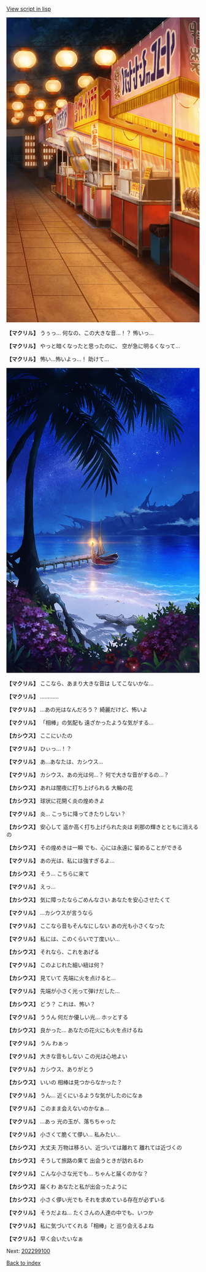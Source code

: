 [View script in lisp](../scripts/202299090.txt)

![SEAsummer_fes_night.png](../images/backgrounds/SEAsummer_fes_night.png)

**【マクリル】**
うぅっ…
何なの、この大きな音…！？
怖いっ…

**【マクリル】**
やっと暗くなったと思ったのに、
空が急に明るくなって…

**【マクリル】**
怖い…怖いよっ…！
助けて…

![sea_palmbeach_night.png](../images/backgrounds/sea_palmbeach_night.png)

**【マクリル】**
ここなら、あまり大きな音は
してこないかな…

**【マクリル】**
…………

**【マクリル】**
…あの光はなんだろう？
綺麗だけど、怖いよ

**【マクリル】**
「相棒」の気配も
遠ざかったような気がする…

**【カシウス】**
ここにいたの

**【マクリル】**
ひぃっ…！？

**【マクリル】**
あ…あなたは、カシウス…

**【マクリル】**
カシウス、あの光は何…？
何で大きな音がするの…？

**【カシウス】**
あれは闇夜に打ち上げられる
大輪の花

**【カシウス】**
球状に花開く炎の煌めきよ

**【マクリル】**
炎…
こっちに降ってきたりしない？

**【カシウス】**
安心して
遥か高く打ち上げられた炎は
刹那の輝きとともに消えるの

**【カシウス】**
その煌めきは一瞬
でも、心には永遠に
留めることができる

**【マクリル】**
あの光は、私には強すぎるよ…

**【カシウス】**
そう…
こちらに来て

**【マクリル】**
えっ…

**【カシウス】**
気に障ったならごめんなさい
あなたを安心させたくて

**【マクリル】**
…カシウスが言うなら

**【マクリル】**
ここなら音もそんなにしない
あの光も小さくなった

**【マクリル】**
私には、このくらいで丁度いい…

**【カシウス】**
それなら、これをあげる

**【マクリル】**
このよじれた細い紐は何？

**【カシウス】**
見ていて
先端に火を点けると…

**【マクリル】**
先端が小さく光って弾けだした…

**【カシウス】**
どう？
これは、怖い？

**【マクリル】**
ううん
何だか優しい光…
ホッとする

**【カシウス】**
良かった…
あなたの花火にも火を点けるね

**【マクリル】**
うん
わぁっ

**【マクリル】**
大きな音もしない
この光は心地よい

**【マクリル】**
カシウス、ありがとう

**【カシウス】**
いいの
相棒は見つからなかった？

**【マクリル】**
うん…
近くにいるような気がしたのになぁ

**【マクリル】**
このまま会えないのかなぁ…

**【マクリル】**
…あっ
光の玉が、落ちちゃった

**【マクリル】**
小さくて脆くて儚い…
私みたい…

**【カシウス】**
大丈夫
万物は移ろい、近づいては離れて
離れては近づくの

**【カシウス】**
そうして旅路の果て
出会うときが訪れるわ

**【マクリル】**
こんな小さな光でも…
ちゃんと届くのかな？

**【カシウス】**
届くわ
あなたと私が出会ったように

**【カシウス】**
小さく儚い光でも
それを求めている存在が必ずいる

**【マクリル】**
そうだよね…
たくさんの人達の中でも、いつか

**【マクリル】**
私に気づいてくれる「相棒」と
巡り会えるよね

**【マクリル】**
早く会いたいなぁ


Next: [202299100](202299100.md)

[Back to index](index.md)
